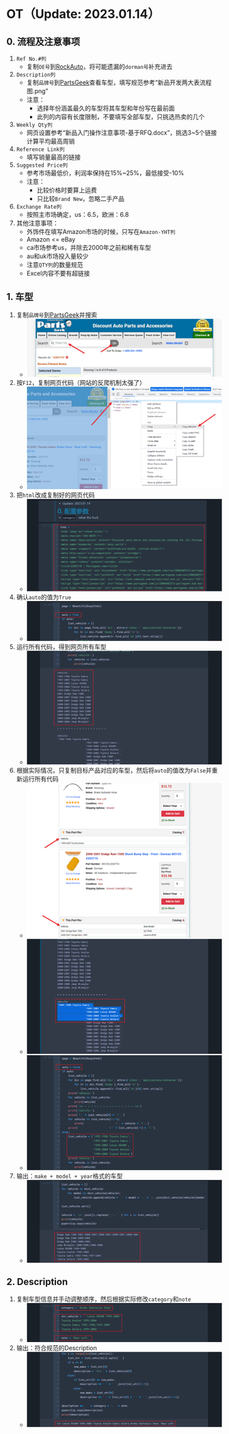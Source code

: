 # OT（Update: 2023.01.14）
## 0. 流程及注意事项
1. `Ref No.#列`
    - 复制`OE号`到[RockAuto](https://www.rockauto.com/en/partsearch/)，将可能遗漏的`dorman号`补充进去
2. `Description列`
    - 复制`品牌号`到[PartsGeek](https://www.partsgeek.com/)查看车型，填写规范参考“新品开发两大表流程图.png”
    - 注意：
        - 选择年份涵盖最久的车型将其车型和年份写在最前面
        - 此列的内容有长度限制，不要填写全部车型，只挑选热卖的几个
3. `Weekly Qty列`
    - 网页设置参考“新品入门操作注意事项-基于RFQ.docx”，挑选3~5个链接计算平均最高周销
4. `Reference Link列`
    - 填写销量最高的链接
5. `Suggested Price列`
    - 参考市场最低价，利润率保持在15%~25%，最低接受-10%
    - 注意：
        - 比较价格时要算上运费
        - 只比较`Brand New`，忽略二手产品
6. `Exchange Rate列`
    - 按照主市场确定，us：6.5，欧洲：6.8
7. 其他注意事项：
    - 外饰件在填写Amazon市场的时候，只写在`Amazon-YHT列`
    - Amazon <= eBay
    - ca市场参考us，并除去2000年之前和稀有车型
    - au和uk市场投入量较少
    - 注意`QTY列`的数量规范
    - Excel内容不要有超链接

## 1. 车型
1. 复制`品牌号`到[PartsGeek](https://www.partsgeek.com/)并搜索
    - ![alt pic_1_1](./pic/pic_1_1.png)
2. 按`F12`，复制网页代码（网站的反爬机制太强了）
    - ![alt pic_1_2](./pic/pic_1_2.png)
3. 把`html`改成复制好的网页代码
    - ![alt pic_1_3](./pic/pic_1_3.png)
4. 确认`auto`的值为`True`
    - ![alt pic_1_4](./pic/pic_1_4.png)
5. 运行所有代码，得到网页所有车型
    - ![alt pic_1_5](./pic/pic_1_5.png)
6. 根据实际情况，只复制目标产品对应的车型，然后将`auto`的值改为`False`并重新运行所有代码
    - ![alt pic_1_6_1](./pic/pic_1_6_1.png)
    - ![alt pic_1_6_2](./pic/pic_1_6_2.png)
    - ![alt pic_1_6_3](./pic/pic_1_6_3.png)
7. 输出：`make + model + year`格式的车型
    - ![alt pic_1_7](./pic/pic_1_7.png)

## 2. Description
1. 复制车型信息并手动调整顺序，然后根据实际修改`category`和`note`
    - ![alt pic_2_1](./pic/pic_2_1.png)
2. 输出：符合规范的Description
    - ![alt pic_2_2](./pic/pic_2_2.png)
